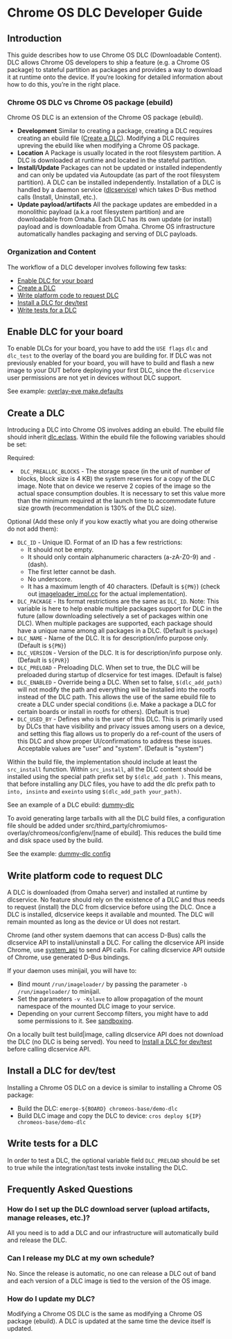# Chrome OS DLC Developer Guide

## Introduction

This guide describes how to use Chrome OS DLC (Downloadable Content).
DLC allows Chrome OS developers to ship a feature (e.g. a Chrome OS package) to
stateful partition as packages and provides a way to download it at runtime
onto the device. If you‘re looking for detailed information about how to do
this, you’re in the right place.

### Chrome OS DLC vs Chrome OS package (ebuild)

Chrome OS DLC is an extension of the Chrome OS package (ebuild).

*   **Development** Similar to creating a package, creating a DLC requires
    creating an ebuild file ([Create a DLC]). Modifying a DLC requires upreving
    the ebuild like when modifying a Chrome OS package.
*   **Location** A Package is usually located in the root filesystem partition.
    A DLC is downloaded at runtime and located in the stateful partition.
*   **Install/Update** Packages can not be updated or installed independently
    and can only be updated via Autoupdate (as part of the root filesystem
    partition). A DLC can be installed independently. Installation of a
    DLC is handled by a daemon service ([dlcservice]) which takes D-Bus method
    calls (Install, Uninstall, etc.).
*   **Update payload/artifacts** All the package updates are embedded in a
    monolithic payload (a.k.a root filesystem partition) and are downloadable
    from Omaha. Each DLC has its own update (or install) payload and
    is downloadable from Omaha. Chrome OS infrastructure automatically handles
    packaging and serving of DLC payloads.

### Organization and Content

The workflow of a DLC developer involves following few tasks:

* [Enable DLC for your board]
* [Create a DLC]
* [Write platform code to request DLC]
* [Install a DLC for dev/test]
* [Write tests for a DLC]

## Enable DLC for your board

To enable DLCs for your board, you have to add the `USE flags` `dlc` and
`dlc_test` to the overlay of the board you are building for.
If DLC was not previously enabled for your board, you will have to build and
flash a new image to your DUT before deploying your first DLC, since the
`dlcservice` user permissions are not yet in devices without DLC support.

See example: [overlay-eve make.defaults]

## Create a DLC

Introducing a DLC into Chrome OS involves adding an ebuild. The ebuild
file should inherit [dlc.eclass]. Within the ebuild file the following
variables should be set:

Required:
*   ` DLC_PREALLOC_BLOCKS` - The storage space (in the unit of number of blocks,
    block size is 4 KB) the system reserves for a copy of the DLC image.
    Note that on device we reserve 2 copies of the image so the actual
    space consumption doubles. It is necessary to set this value more than the
    minimum required at the launch time to accommodate future size growth
    (recommendation is 130% of the DLC size).

Optional (Add these only if you kow exactly what you are doing otherwise do not
add them):
*    `DLC_ID` - Unique ID. Format of an ID has a few restrictions:
     *    It should not be empty.
     *    It should only contain alphanumeric characters (a-zA-Z0-9) and `-`
          (dash).
     *    The first letter cannot be dash.
     *    No underscore.
     *    It has a maximum length of 40 characters.
    (Default is `${PN}`)
    (check out [imageloader_impl.cc] for the actual implementation).
*   `DLC_PACKAGE` - Its format restrictions are the same as `DLC_ID`. Note:
    This variable is here to help enable multiple packages support for DLC in
    the future (allow downloading selectively a set of packages within one
    DLC). When multiple packages are supported, each package should have a
    unique name among all packages in a DLC.
    (Default is `package`)
*   `DLC_NAME` - Name of the DLC.
    It is for description/info purpose only.
    (Default is `${PN}`)
*   `DLC_VERSION` - Version of the DLC.
    It is for description/info purpose only.
    (Default is `${PVR}`)
*   `DLC_PRELOAD` - Preloading DLC.
    When set to true, the DLC will be preloaded during startup of dlcservice
    for test images.
    (Default is false)
*   `DLC_ENABLED` - Override being a DLC.
    When set to false, `$(dlc_add_path)` will not modify the path and everything
    will be installed into the rootfs instead of the DLC path. This allows the
    use of the same ebuild file to create a DLC under special conditions (i.e.
    Make a package a DLC for certain boards or install in rootfs for others).
    (Default is true)
*   `DLC_USED_BY` - Defines who is the user of this DLC. This is
    primarily used by DLCs that have visibility and privacy issues among users
    on a device, and setting this flag allows us to properly do a ref-count of
    the users of this DLC and show proper UI/confirmations to address these
    issues. Acceptable values are "user" and "system".
    (Default is "system")

Within the build file, the implementation should include at least the
`src_install` function. Within `src_install`, all the DLC content should be
installed using the special path prefix set by `$(dlc_add_path )`. This means,
that before installing any DLC files, you have to add the dlc prefix path to
`into, insinto` and `exeinto` using `$(dlc_add_path your_path)`.

See an example of a DLC ebuild: [dummy-dlc]

To avoid generating large tarballs with all the DLC build files, a configuration
file should be added under
src/third_party/chromiumos-overlay/chromeos/config/env/\[name of ebuild\]. This
reduces the build time and disk space used by the build.

See the example: [dummy-dlc config]

## Write platform code to request DLC

A DLC is downloaded (from Omaha server) and installed at runtime by dlcservice.
No feature should rely on the existence of a DLC and thus needs to request
(install) the DLC from dlcservice before using the DLC. Once a DLC is
installed, dlcservice keeps it available and mounted. The DLC will remain
mounted as long as the device or UI does not restart.

Chrome (and other system daemons that can access D-Bus) calls the dlcservice API
to install/uninstall a DLC. For calling the dlcservice API inside Chrome,
use [system_api] to send API calls. For calling dlcservice API outside of
Chrome, use generated D-Bus bindings.

If your daemon uses minijail, you will have to:
*   Bind mount `/run/imageloader/` by passing the parameter
    `-b /run/imageloader/` to minijail.
*   Set the parameters `-v -Kslave` to allow propagation of the mount namespace
    of the mounted DLC image to your service.
*   Depending on your current Seccomp filters, you might have to add some
    permissions to it. See [sandboxing].

On a locally built test build|image, calling dlcservice API does not download
the DLC (no DLC is being served). You need to
[Install a DLC for dev/test] before calling dlcservice API.

## Install a DLC for dev/test

Installing a Chrome OS DLC on a device is similar to installing a Chrome
OS package:

*   Build the DLC: `emerge-${BOARD} chromeos-base/demo-dlc`
*   Build DLC image and copy the DLC to device:
    `cros deploy ${IP} chromeos-base/demo-dlc`

## Write tests for a DLC

In order to test a DLC, the optional variable field `DLC_PRELOAD` should be set
to true while the integration/tast tests invoke installing the DLC.

## Frequently Asked Questions

### How do I set up the DLC download server (upload artifacts, manage releases, etc.)?

All you need is to add a DLC and our infrastructure will automatically build
and release the DLC.

### Can I release my DLC at my own schedule?

No. Since the release is automatic, no one can release a DLC out of band and
each version of a DLC image is tied to the version of the OS image.

### How do I update my DLC?

Modifying a Chrome OS DLC is the same as modifying a Chrome OS package (ebuild).
A DLC is updated at the same time the device itself is updated.

[dlcservice]: https://chromium.googlesource.com/chromiumos/platform2/+/HEAD/dlcservice
[Enable DLC for your board]: #Enable-DLC-for-your-board
[Create a DLC]: #Create-a-DLC
[Write platform code to request DLC]: #Write-platform-code-to-request-DLC
[Install a DLC for dev/test]: #install-a-dlc-for-devtest
[Write tests for a DLC]: #Write-tests-for-a-DLC
[dlc.eclass]: https://chromium.googlesource.com/chromiumos/overlays/chromiumos-overlay/+/master/eclass/dlc.eclass
[sandboxing]: https://chromium.googlesource.com/chromiumos/docs/+/HEAD/sandboxing.md
[system_api]: https://chromium.googlesource.com/chromiumos/platform2/+/HEAD/system_api
[imageloader_impl.cc]: https://chromium.googlesource.com/chromiumos/platform2/+/HEAD/imageloader/imageloader_impl.cc
[tast]: go/tast
[tast-deps]: go/tast-deps
[dummy-dlc]: https://chromium.googlesource.com/chromiumos/overlays/chromiumos-overlay/+/HEAD/chromeos-base/dummy-dlc/dummy-dlc-1.0.0.ebuild
[dummy-dlc config]: https://chromium.googlesource.com/chromiumos/overlays/chromiumos-overlay/+/HEAD/chromeos/config/env/chromeos-base/dummy-dlc
[overlay-eve make.defaults]: https://chromium.googlesource.com/chromiumos/overlays/board-overlays/+/HEAD/overlay-eve/profiles/base/make.defaults

